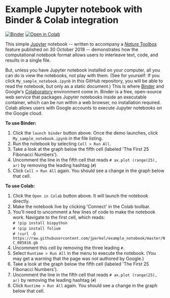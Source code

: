 # Example Jupyter notebook with Binder & Colab integration

[![Binder](https://mybinder.org/badge.svg)](https://mybinder.org/v2/gh/jperkel/example_notebook/master)
[![Open in Colab](https://colab.research.google.com/assets/colab-badge.svg)](https://colab.research.google.com/github/jperkel/example_notebook/blob/master/My_sample_notebook.ipynb)

This simple [Jupyter](https://jupyter.org/) notebook -- written to accompany a [_Nature_ Toolbox](https://www.nature.com/articles/d41586-018-07196-1) feature published on 30 October 2018 -- demonstrates how the computational notebook format allows users to interleave text, code, and results in a single file.

But, unless you have Jupyter notebook installed on your computer, all you can do is view the notebooks, not play with them. (See for yourself: If you click `My_sample_notebook.ipynb` in this GitHub repository, you will be able to read the notebook, but only as a static document.) This is where [Binder](https://mybinder.org) and Google's [Colaboratory](https://research.google.com/colaboratory/) environment come in. Binder is a free, open-source web service that packages Jupyter notebooks inside an executable container, which can be run within a web browser, no installation required. Colab allows users with Google accounts to execute Jupyter notebooks on the Google cloud. 

**To use Binder:**
1. Click the `launch binder` button above. Once the demo launches, click `My_sample_notebook.ipynb` in the file listing.
2. Run the notebook by selecting `Cell > Run All`.
3. Take a look at the graph below the fifth cell (labeled 'The First 25 Fibonacci Numbers').
4. Uncomment the line in the fifth cell that reads `# ax.plot (range(25), ar)` by removing the leading hashtag (`#`)
5. Click `Cell > Run All` again. You should see a change in the graph below that cell.

**To use Colab:**
1. Click the `Open in Colab` button above. It will launch the notebook directly.
2. Make the notebook live by clicking 'Connect' in the Colab toolbar. 
3. You'll need to uncomment a few lines of code to make the notebook work. Navigate to the first cell, which reads:  
    `# !pip install biopython`  
    `# !pip install folium`  
    `# !curl -O https://raw.githubusercontent.com/jperkel/example_notebook/master/NC_005816.gb`  
4. Uncomment this cell by removing the three leading `#`.
5. Select `Runtime > Run All` in the menu to execute the notebook. (You may get a warning that the page was not authored by Google.) 
6. Take a look at the graph below the fifth cell (labeled 'The First 25 Fibonacci Numbers').
7. Uncomment the line in the fifth cell that reads `# ax.plot (range(25), ar)` by removing the leading hashtag (`#`)
8. Click `Runtime > Run All` again. You should see a change in the graph below that cell.
